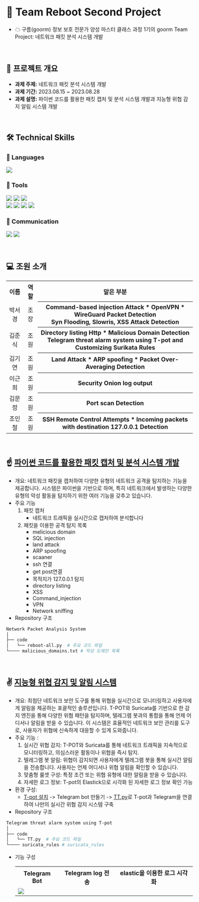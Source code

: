 # 🌈 Team Reboot Second Project
- ☁ 구름(goorm) 정보 보호 전문가 양성 마스터 클래스 과정 1기의 goorm Team Project: 네트워크 패킷 분석 시스템 개발
<br>

## 📂 프로젝트 개요

- **과제 주제:** 네트워크 패킷 분석 시스템 개발
- **과제 기간:** 2023.08.15 ~ 2023.08.28
- **과제 설명:** 파이썬 코드를 활용한 패킷 캡처 및 분석 시스템 개발과 지능형 위협 감지 알림 시스템 개발

<br>

## 🛠️ Technical Skills

### 📒 Languages
<img src="https://img.shields.io/badge/Python-3776AB?style=for-the-badge&logo=python&logoColor=white"/> 

### 📗 Tools
<img src="https://img.shields.io/badge/Visual Studio Code-007ACC?style=for-the-badge&logo=visualstudiocode&logoColor=white"/> <img src="https://img.shields.io/badge/GitHub-181717?style=for-the-badge&logo=github&logoColor=white"/> <img src="https://img.shields.io/badge/Wireshark-1679A7?style=for-the-badge&logo=wireshark&logoColor=white"/>
<br><img src="https://img.shields.io/badge/Security Onion-000000?style=for-the-badge&logo=aHR0cHM6Ly9zZWN1cml0eW9uaW9uc29sdXRpb25zLmNvbS9sb2dvL2xvZ28tc28tZGFyay5zdmc="/> <img src="https://img.shields.io/badge/Suricata-ff7f00?style=for-the-badge&logo=aHR0cHM6Ly9zdXJpY2F0YS5pby93cC1jb250ZW50L3VwbG9hZHMvMjAyMi8wMS9Mb2dvSG9yaXotU3VyaWNhdGFGaW5hbC00LXRyYW5zbHVjZW50LnBuZw=="/> <img src="https://img.shields.io/badge/Telegram-26A5E4?style=for-the-badge&logo=telegram&logoColor=white"/> <img src="https://img.shields.io/badge/Tpot-ff3399?style=for-the-badge&logo=&logoColor=white"/>

### 📙 Communication
<img src="https://img.shields.io/badge/Slack-4A154B?style=for-the-badge&logo=slack&logoColor=white"/> <img src="https://img.shields.io/badge/Notion-000000?style=for-the-badge&logo=notion&logoColor=white"/> 

<br>

## 💻 조원 소개

<table>
  <tr>
    <th align="center">이름</th>
    <th align="center">역할</th>
    <th align="center">맡은 부분</th>
  </tr>
  <tr>
    <td align="center">박서경</td>
    <td align="center">조장</td>
    <th align="center">Command-based injection Attack * OpenVPN * WireGuard Packet Detection
    <br> Syn Flooding, Slowris, XSS Attack Detection </th>
  </tr>
    <tr>
    <td align="center">김준식</td>
    <td align="center">조원</td>
    <th align="center">Directory listing Http * Malicious Domain Detection
    <br> Telegram threat alarm system using T-pot and Customizing Surikata Rules
 </th>
  </tr>
      <tr>
    <td align="center">김기연</td>
    <td align="center">조원</td>
    <th align="center">Land Attack * ARP spoofing * Packet Over-Averaging Detection</th>
  </tr>
  <tr>
    <td align="center">이근희</td>
    <td align="center">조원</td>
    <th align="center">Security Onion log output</th>
  </tr>
  <tr>
    <td align="center">김문정</td>
    <td align="center">조원</td>
    <th align="center">Port scan Detection </th>
  </tr>
    <tr>
    <td align="center">조인철</td>
    <td align="center">조원</td>
    <th align="center">SSH Remote Control Attempts * Incoming packets with destination 127.0.0.1 Detection</th>
  </tr>
</table>

<br>

## ☝️ [파이썬 코드를 활용한 패킷 캡처 및 분석 시스템 개발](https://github.com/KIMJOONSIG/Reboot2/tree/main/Team%20Reboot's%20Network%20Tool/Network%20Packet%20Analysis%20System)
- 개요: 네트워크 패킷을 캡처하여 다양한 유형의 네트워크 공격을 탐지하는 기능을 제공합니다. 시스템은 파이썬을 기반으로 하며, 특히 네트워크에서 발생하는 다양한 유형의 악성 활동을 탐지하기 위한 여러 기능을 갖추고 있습니다.
- 주요 기능
  1. 패킷 캡처
     - 네트워크 트래픽을 실시간으로 캡처하여 분석합니다
  2. 패킷을 이용한 공격 탐지 목록
     - melicious domain
     - SQL injection
     - land attack
     - ARP spoofing
     - scaaner
     - ssh 연결
     - get post연결
     - 목적지가 127.0.0.1 탐지
     - directory listing
     - XSS
     - Command_injection
     - VPN
     - Network sniffing
-  Repository 구조
  
```bash
Network Packet Analysis System
│
├── code
│   └── reboot-all.py  # 주요 코드 파일
└──── malicious_domains.txt # 악성 도메인 목록

``` 
<br>


## ✌️ [지능형 위협 감지 및 알림 시스템](https://github.com/KIMJOONSIG/Reboot2/tree/main/Team%20Reboot's%20Network%20Tool/Telegram%20threat%20alarm%20system%20using%20T-pot)
- 개요: 최첨단 네트워크 보안 도구를 통해 위협을 실시간으로 모니터링하고 사용자에게 알림을 제공하는 포괄적인 솔루션입니다. T-POT와 Suricata를 기반으로 한 감지 엔진을 통해 다양한 위협 패턴을 탐지하며, 텔레그램 봇과의 통합을 통해 언제 어디서나 알림을 받을 수 있습니다. 이 시스템은 효율적인 네트워크 보안 관리를 도구로, 사용자가 위협에 신속하게 대응할 수 있게 도와줍니다.
- 주요 기능 :
  1. 실시간 위협 감지: T-POT와 Suricata를 통해 네트워크 트래픽을 지속적으로 모니터링하고, 의심스러운 활동이나 위협을 즉시 탐지.
  2. 텔레그램 봇 알림: 위협이 감지되면 사용자에게 텔레그램 봇을 통해 실시간 알림을 전송합니다. 사용자는 언제 어디서나 위협 알림을 확인할 수 있습니다.
  3. 맞춤형 룰셋 구성: 특정 조건 또는 위협 유형에 대한 알림을 받을 수 있습니다.
  4. 자세한 로그 정보: T-pot의 Elastick으로 시각화 된 자세한 로그 정보 확인 가능
- 환경 구성:
  - [T-pot 설치](https://github.com/telekom-security/tpotce) -> Telegram bot 만들기 -> [TT.py](https://github.com/KIMJOONSIG/Reboot2/blob/main/Team%20Reboot's%20Network%20Tool/Telegram%20threat%20alarm%20system%20using%20T-pot/TT.py)로 T-pot과 Telegram을 연결하여 나만의 실시간 위협 감지 시스템 구축
- Repository 구조
```bash
Telegram threat alarm system using T-pot
│
├── code
│   └── TT.py  # 주요 코드 파일
└──── suricata_rules # suricata_rules

```

- 기능 구성
  <table>
        <tr>
              <th>Telegram Bot</th>
              <th>Telegram log 전송</th>
                <th>elastic을 이용한 로그 시각화</th>
        </tr>
  <tr>
    <td valign="top"><img src="https://github.com/KIMJOONSIG/BUSTAGO/assets/129662947/9b485721-8755-4cce-9201-a0efd1a4b395"></td>
  </tr>
  </table>
<br>




